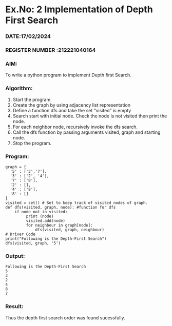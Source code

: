 # Ex.No: 2  Implementation of Depth First Search
### DATE:17/02/2024                                                                            
### REGISTER NUMBER :212221040164
### AIM: 
To write a python program to implement Depth first Search. 
### Algorithm:
1. Start the program
2. Create the graph by using adjacency list representation
3. Define a function dfs and take the set “visited” is empty 
4. Search start with initial node. Check the node is not visited then print the node.
5. For each neighbor node, recursively invoke the dfs search.
6. Call the dfs function by passing arguments visited, graph and starting node.
7. Stop the program.
### Program:
```
graph = {
  '5' : ['3','7'],
  '3' : ['2', '4'],
  '7' : ['8'],
  '2' : [],
  '4' : ['8'],
  '8' : []
}
visited = set() # Set to keep track of visited nodes of graph.
def dfs(visited, graph, node): #function for dfs 
    if node not in visited:
         print (node)
         visited.add(node)
         for neighbour in graph[node]:
             dfs(visited, graph, neighbour)
# Driver Code
print("Following is the Depth-First Search")
dfs(visited, graph, '5')

```








### Output:
```
Following is the Depth-First Search
5
3
2
4
8
7
```


### Result:
Thus the depth first search order was found sucessfully.
